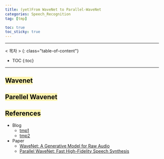 ```yaml
---
title: (yet)From WaveNet to Parallel-WaveNet
categories: Speech_Recognition
tag: [tmp]

toc: true
toc_sticky: true
---
```


---
< 목차 >
{: class="table-of-content"}
* TOC
{:toc}
---

## <mark style='background-color: #fff5b1'> Wavenet </mark>


## <mark style='background-color: #fff5b1'> Parellel Wavenet </mark>


## <mark style='background-color: #fff5b1'> References </mark>

- Blog
  - [tmp1](https://sergeiturukin.com/2017/03/02/wavenet.html)
  - [tmp2](http://musyoku.github.io/2016/09/18/wavenet-a-generative-model-for-raw-audio/)
- Paper
  - [WaveNet: A Generative Model for Raw Audio](https://arxiv.org/pdf/1609.03499)
  - [Parallel WaveNet: Fast High-Fidelity Speech Synthesis](https://arxiv.org/pdf/1711.10433)
